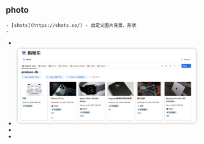 ## photo
	- [shots](https://shots.so/) - 自定义图片背景、形状
	-
-
- ![image.png](../assets/image_1717040335280_0.png)
-
-